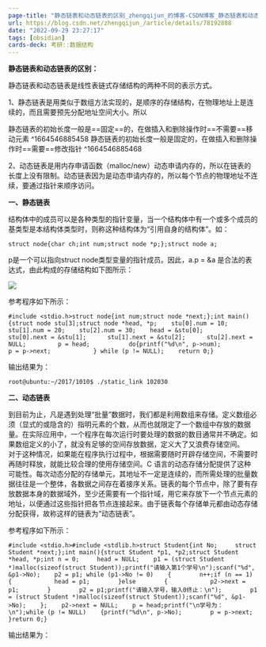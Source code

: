 ```yaml
---
page-title: "静态链表和动态链表的区别_zhengqijun_的博客-CSDN博客_静态链表和动态链表的区别"
url: https://blog.csdn.net/zhengqijun_/article/details/78192888
date: "2022-09-29 23:27:17"
tags: [obsidian] 
cards-deck: 考研::数据结构
---
```

**静态链表和动态链表的区别：**  

静态链表和动态链表是线性表链式存储结构的两种不同的表示方式。

1、静态链表是用类似于数组方法实现的，是顺序的存储结构，在物理地址上是连续的，而且需要预先分配地址空间大小。所以

静态链表的初始长度一般是==固定==的，在做插入和删除操作时==不需要==移动元素
^1664546885458
静态链表的初始长度一般是固定的，在做插入和删除操作时==需要==修改指针
^1664546885468

2、动态链表是用内存申请函数（malloc/new）动态申请内存的，所以在链表的长度上没有限制。动态链表因为是动态申请内存的，所以每个节点的物理地址不连续，要通过指针来顺序访问。  

**一、静态链表**

结构体中的成员可以是各种类型的指针变量，当一个结构体中有一个或多个成员的基类型是本结构体类型时，则称这种结构体为“引用自身的结构体”。如：  

```
struct node{char ch;int num;struct node *p;};struct node a;	
```

p是一个可以指向struct node类型变量的指针成员。因此，a.p = &a 是合法的表达式，由此构成的存储结构如下图所示：

![](http://files.jb51.net/file_images/article/201605/2016050811184210.jpg)

参考程序如下所示：  

```
#include <stdio.h>struct node{int num;struct node *next;};int main(){struct node stu[3];struct node *head, *p;    stu[0].num = 10;		    stu[1].num = 20;    stu[2].num = 30;    head = &stu[0];		    stu[0].next = &stu[1];	    stu[1].next = &stu[2];	    stu[2].next = NULL;		    p = head;			do{printf("%d\n", p->num);	        p = p->next;		    } while (p != NULL);	return 0;}
```

输出结果为：

```
root@ubuntu:~/2017/1010$ ./static_link 102030
```

**二、动态链表**

到目前为止，凡是遇到处理“批量”数据时，我们都是利用数组来存储。定义数组必须（显式的或隐含的）指明元素的个数，从而也就限定了一个数组中存放的数据量。在实际应用中，一个程序在每次运行时要处理的数据的数目通常并不确定。如果数组定义的小了，就没有足够的空间存放数据，定义大了又浪费存储空间。  
对于这种情况，如果能在程序执行过程中，根据需要随时开辟存储空间，不需要时再随时释放，就能比较合理的使用存储空间。C 语言的动态存储分配提供了这种可能性。每次动态分配的存储单元，其地址不一定是连续的，而所需处理的批量数据往往是一个整体，各数据之间存在着接序关系。链表的每个节点中，除了要有存放数据本身的数据域外，至少还需要有一个指针域，用它来存放下一个节点元素的地址，以便通过这些指针把各节点连接起来。由于链表每个存储单元都由动态存储分配获得，故称这样的链表为“动态链表”。

参考程序如下所示：

```
#include <stdio.h>#include <stdlib.h>struct Student{int No;		struct Student *next;};int main(){struct Student *p1, *p2;struct Student *head, *p;int n = 0;     head = NULL;    p1 = (struct Student *)malloc(sizeof(struct Student));printf("请输入第1个学号\n");scanf("%d", &p1->No);    p2 = p1; while (p1->No != 0)    {        n++;if (n == 1)        {            head = p1;        }else        {            p2->next = p1;        }        p2 = p1;printf("请输入学号，输入0终止：\n");        p1 = (struct Student *)malloc(sizeof(struct Student));scanf("%d", &p1->No);    };    p2->next = NULL;	p = head;printf("\n学号为：\n");while (p != NULL)    {printf("%d\n", p->No);        p = p->next;    }return 0;}
```

输出结果为：

```

```

